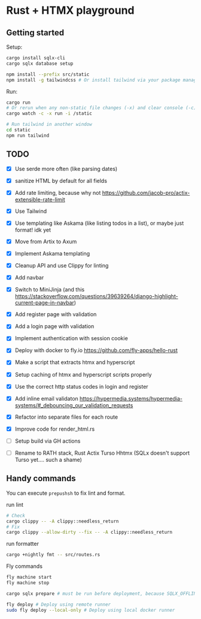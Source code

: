 # Rust + HTMX playground

## Getting started
Setup:
```sh
cargo install sqlx-cli
cargo sqlx database setup

npm install --prefix src/static
npm install -g tailwindcss # Or install tailwind via your package manager
```

Run:
```sh
cargo run
# Or rerun when any non-static file changes (-x) and clear console (-c)
cargo watch -c -x run -i /static

# Run tailwind in another window
cd static
npm run tailwind
```

## TODO
- [x] Use serde more often (like parsing dates)
- [x] sanitize HTML by default for all fields
- [x] Add rate limiting, because why not https://github.com/jacob-pro/actix-extensible-rate-limit
- [x] Use Tailwind
- [x] Use templating like Askama (like listing todos in a list), or maybe just format! idk yet
- [x] Move from Artix to Axum
- [x] Implement Askama templating
- [x] Cleanup API and use Clippy for linting
- [x] Add navbar
- [x] Switch to MiniJinja (and this https://stackoverflow.com/questions/39639264/django-highlight-current-page-in-navbar)
- [x] Add register page with validation
- [x] Add a login page with validation
- [x] Implement authentication with session cookie
- [x] Deploy with docker to fly.io https://github.com/fly-apps/hello-rust
- [x] Make a script that extracts htmx and hyperscript
- [x] Setup caching of htmx and hyperscript scripts properly
- [x] Use the correct http status codes in login and register
- [x] Add inline email validaton https://hypermedia.systems/hypermedia-systems/#_debouncing_our_validation_requests
- [x] Refactor into separate files for each route
- [x] Improve code for render_html.rs
- [ ] Setup build via GH actions
- [ ] Rename to RATH stack, Rust Actix Turso Hhtmx (SQLx doesn't support Turso yet.... such a shame)


## Handy commands
You can execute `prepushsh` to fix lint and format.

run lint
```sh
# Check
cargo clippy -- -A clippy::needless_return
# Fix
cargo clippy --allow-dirty --fix -- -A clippy::needless_return
```

run formatter
```sh
cargo +nightly fmt -- src/routes.rs
```

Fly commands
```sh
fly machine start
fly machine stop

cargo sqlx prepare # must be run before deployment, because SQLX_OFFLINE is true

fly deploy # Deploy using remote runner
sudo fly deploy --local-only # Deploy using local docker runner
```
